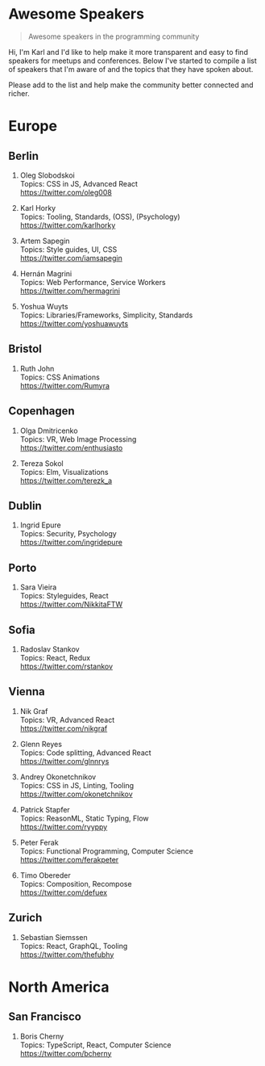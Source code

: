 # Awesome Speakers

> Awesome speakers in the programming community

Hi, I'm Karl and I'd like to help make it more transparent and easy to find speakers for meetups and conferences. Below I've started to compile a list of speakers that I'm aware of and the topics that they have spoken about.

Please add to the list and help make the community better connected and richer.

# Europe

## Berlin

1. Oleg Slobodskoi  
Topics: CSS in JS, Advanced React  
https://twitter.com/oleg008

2. Karl Horky  
Topics: Tooling, Standards, (OSS), (Psychology)  
https://twitter.com/karlhorky

3. Artem Sapegin  
Topics: Style guides, UI, CSS  
https://twitter.com/iamsapegin

4. Hernán Magrini  
Topics: Web Performance, Service Workers  
https://twitter.com/hermagrini

5. Yoshua Wuyts  
Topics: Libraries/Frameworks, Simplicity, Standards  
https://twitter.com/yoshuawuyts

## Bristol

1. Ruth John  
Topics: CSS Animations  
https://twitter.com/Rumyra

## Copenhagen

1. Olga Dmitricenko  
Topics: VR, Web Image Processing  
https://twitter.com/enthusiasto

2. Tereza Sokol  
Topics: Elm, Visualizations  
https://twitter.com/terezk_a

## Dublin

1. Ingrid Epure  
Topics: Security, Psychology  
https://twitter.com/ingridepure

## Porto

1. Sara Vieira  
Topics: Styleguides, React  
https://twitter.com/NikkitaFTW

## Sofia

1. Radoslav Stankov  
Topics: React, Redux  
https://twitter.com/rstankov

## Vienna

1. Nik Graf  
Topics: VR, Advanced React  
https://twitter.com/nikgraf

2. Glenn Reyes  
Topics: Code splitting, Advanced React  
https://twitter.com/glnnrys

3. Andrey Okonetchnikov  
Topics: CSS in JS, Linting, Tooling  
https://twitter.com/okonetchnikov

4. Patrick Stapfer  
Topics: ReasonML, Static Typing, Flow  
https://twitter.com/ryyppy

5. Peter Ferak  
Topics: Functional Programming, Computer Science  
https://twitter.com/ferakpeter

6. Timo Obereder  
Topics: Composition, Recompose  
https://twitter.com/defuex

## Zurich

1. Sebastian Siemssen  
Topics: React, GraphQL, Tooling  
https://twitter.com/thefubhy

# North America

## San Francisco

1. Boris Cherny  
Topics: TypeScript, React, Computer Science  
https://twitter.com/bcherny

